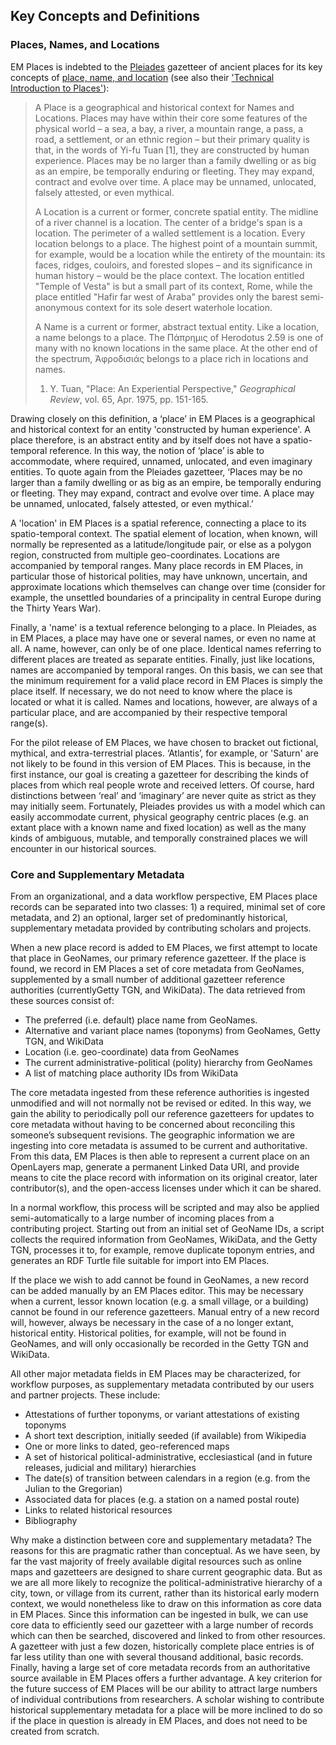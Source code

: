 ## Key Concepts and Definitions

### Places, Names, and Locations

EM Places is indebted to the [Pleiades](https://pleiades.stoa.org) gazetteer of ancient places for its key concepts of [place, name, and location](https://pleiades.stoa.org/help/conceptual-overview) (see also their ['Technical Introduction to Places'](https://pleiades.stoa.org/help/technical-intro-places)):

> A Place is a geographical and historical context for Names and Locations. Places may have within their core some features of the physical world – a sea, a bay, a river, a mountain range, a pass, a road, a settlement, or an ethnic region – but their primary quality is that, in the words of Yi-fu Tuan [1], they are constructed by human experience. Places may be no larger than a family dwelling or as big as an empire, be temporally enduring or fleeting. They may expand, contract and evolve over time. A place may be unnamed, unlocated, falsely attested, or even mythical.
> 
> A Location is a current or former, concrete spatial entity. The midline of a river channel is a location. The center of a bridge's span is a location. The perimeter of a walled settlement is a location. Every location belongs to a place. The highest point of a mountain summit, for example, would be a location while the entirety of the mountain: its faces, ridges, couloirs, and forested slopes – and its significance in human history – would be the place context. The location entitled "Temple of Vesta" is but a small part of its context, Rome, while the place entitled "Hafir far west of Araba" provides only the barest semi-anonymous context for its sole desert waterhole location.
> 
> A Name is a current or former, abstract textual entity. Like a location, a name belongs to a place. The Πάπρημις of Herodotus 2.59 is one of many with no known locations in the same place. At the other end of the spectrum, Ἀφροδισιάς belongs to a place rich in locations and names.
> 
> 1. Y. Tuan, "Place: An Experiential Perspective," _Geographical Review_, vol. 65, Apr. 1975, pp. 151-165.

Drawing closely on this definition, a ‘place’ in EM Places is a geographical and historical context for an entity 'constructed by human experience'. A place therefore, is an abstract entity and by itself does not have a spatio-temporal reference. In this way, the notion of ‘place’ is able to accommodate, where required, unnamed, unlocated, and even imaginary entities. To quote again from the Pleiades gazetteer, ‘Places may be no larger than a family dwelling or as big as an empire, be temporally enduring or fleeting. They may expand, contract and evolve over time. A place may be unnamed, unlocated, falsely attested, or even mythical.’  

A 'location' in EM Places is a spatial reference, connecting a place to its spatio-temporal context. The spatial element of location, when known, will normally be represented as a latitude/longitude pair, or else as a polygon region, constructed from multiple geo-coordinates. Locations are accompanied by temporal ranges. Many place records in EM Places, in particular those of historical polities, may have unknown, uncertain, and approximate locations which themselves can change over time (consider for example, the unsettled boundaries of a principality in central Europe during the Thirty Years War). 

Finally, a 'name' is a textual reference belonging to a place. In Pleiades, as in EM Places, a place may have one or several names, or even no name at all. A name, however, can only be of one place. Identical names referring to different places are treated as separate entities. Finally, just like locations, names are accompanied by temporal ranges. 
On this basis, we can see that the minimum requirement for a valid place record in EM Places is simply the place itself. If necessary, we do not need to know where the place is located or what it is called. Names and locations, however, are always of a particular place, and are accompanied by their respective temporal range(s). 

For the pilot release of EM Places, we have chosen to bracket out fictional, mythical, and extra-terrestrial places. ‘Atlantis’, for example, or 'Saturn' are not likely to be found in this version of EM Places. This is because, in the first instance, our goal is creating a gazetteer for describing the kinds of places from which real people wrote and received letters. Of course, hard distinctions between ‘real’ and ‘imaginary’ are never quite as strict as they may initially seem. Fortunately, Pleiades provides us with a model which can easily accommodate current, physical geography centric places (e.g. an extant place with a known name and fixed location) as well as the many kinds of ambiguous, mutable, and temporally constrained places we will encounter in our historical sources. 

### Core and Supplementary Metadata

From an organizational, and a data workflow perspective, EM Places place records can be separated into two classes: 1) a required, minimal set of core metadata, and 2) an optional, larger set of predominantly historical, supplementary metadata provided by contributing scholars and projects.

When a new place record is added to EM Places, we first attempt to locate that place in GeoNames, our primary reference gazetteer. If the place is found, we record in EM Places a set of core metadata from GeoNames, supplemented by a small number of additional gazetteer reference authorities (currentlyGetty TGN, and WikiData). The data retrieved from these sources consist of:

- The preferred (i.e. default) place name from GeoNames.
- Alternative and variant place names (toponyms) from GeoNames, Getty TGN, and WikiData
- Location (i.e. geo-coordinate) data from GeoNames
- The current administrative-political (polity) hierarchy from GeoNames
- A list of matching place authority IDs from WikiData

The core metadata ingested from these reference authorities is ingested unmodified and will not normally not be revised or edited.  In this way, we gain the ability to periodically poll our reference gazetteers for updates to core metadata without having to be concerned about reconciling this someone’s subsequent revisions. The geographic information we are ingesting into core metadata is assumed to be current and authoritative. From this data, EM Places is then able to represent a current place on an OpenLayers map, generate a permanent Linked Data URI, and provide means to cite the place record with information on its original creator, later contributor(s), and the open-access licenses under which it can be shared. 

In a normal workflow, this process will be scripted and may also be applied semi-automatically to a large number of incoming places from a contributing project. Starting out from an initial set of GeoName IDs, a script  collects the required information from GeoNames, WikiData, and the Getty TGN, processes it to, for example, remove duplicate toponym entries, and generates an RDF Turtle file suitable for import into EM Places. 

If the place we wish to add cannot be found in GeoNames, a new record can be added manually by an EM Places editor. This may be necessary when a current, lessor known location (e.g. a small village, or a building) cannot be found in our reference gazetteers. Manual entry of a new record will, however, always be necessary in the case of a no longer extant, historical entity. Historical polities, for example, will not be found in GeoNames, and will only occasionally be recorded in the Getty TGN and WikiData. 

All other major metadata fields in EM Places may be characterized, for workflow purposes, as supplementary metadata contributed by our users and partner projects. These include:

- Attestations of further toponyms, or variant attestations of existing toponyms
- A short text description, initially seeded (if available) from Wikipedia
- One or more links to dated, geo-referenced maps
- A set of historical political-administrative, ecclesiastical (and in future releases, judicial and military) hierarchies
- The date(s) of transition between calendars in a region (e.g. from the Julian to the Gregorian) 
- Associated data for places (e.g. a station on a named postal route)
- Links to related historical resources
- Bibliography

Why make a distinction between core and supplementary metadata? The reasons for this are pragmatic rather than conceptual. As we have seen, by far the vast majority of freely available digital resources such as online maps and gazetteers are designed to share current geographic data.  But as we are all more likely to recognize the political-administrative hierarchy of a city, town, or village from its current, rather than its historical early modern context, we would nonetheless like to draw on this information as core data in EM Places. Since this information can be ingested in bulk, we can use core data to efficiently seed our gazetteer with a large number of records which can then be searched, discovered and linked to from other resources. A gazetteer with just a few dozen, historically complete place entries is of far less utility than one with several thousand additional, basic records. Finally, having a large set of core metadata records from an authoritative source available in EM Places offers a further advantage. A key criterion for the future success of EM Places will be our ability to attract large numbers of individual contributions from researchers. A scholar wishing to contribute historical supplementary metadata for a place will be more inclined to do so if the place in question is already in EM Places, and does not need to be created from scratch.  
